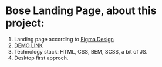 # Bose Landing Page, about this project:

1. Landing page according to [Figma Design](https://www.figma.com/file/OMjQNb3hg1LKMV4OwyQ3Ao/BOSE?node-id=0%3A1)
2. [DEMO LINK](https://danil-hodytskyi.github.io/bose-landing/)
3. Technology stack: HTML, CSS, BEM, SCSS, a bit of JS.
4. Desktop first approch.
